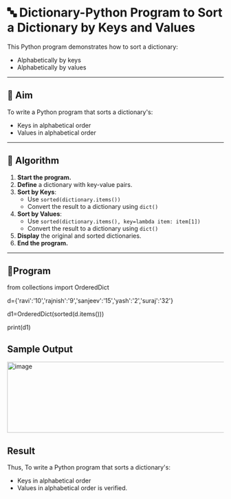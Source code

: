# 🔤 Dictionary-Python Program to Sort a Dictionary by Keys and Values

This Python program demonstrates how to sort a dictionary:
- Alphabetically by keys
- Alphabetically by values

---

## 🎯 Aim

To write a Python program that sorts a dictionary's:
- Keys in alphabetical order
- Values in alphabetical order

---

## 🧠 Algorithm

1. **Start the program.**
2. **Define** a dictionary with key-value pairs.
3. **Sort by Keys**:
   - Use `sorted(dictionary.items())`
   - Convert the result to a dictionary using `dict()`
4. **Sort by Values**:
   - Use `sorted(dictionary.items(), key=lambda item: item[1])`
   - Convert the result to a dictionary using `dict()`
5. **Display** the original and sorted dictionaries.
6. **End the program.**

---

## 🧪Program
from collections import OrderedDict

d={'ravi':'10','rajnish':'9','sanjeev':'15','yash':'2','suraj':'32'}

d1=OrderedDict(sorted(d.items()))

print(d1)

## Sample Output
<img width="1225" height="165" alt="image" src="https://github.com/user-attachments/assets/d192a96c-7139-4154-bd87-3e23ee9004e5" />

## Result
Thus, To write a Python program that sorts a dictionary's:
- Keys in alphabetical order
- Values in alphabetical order 
is verified.
